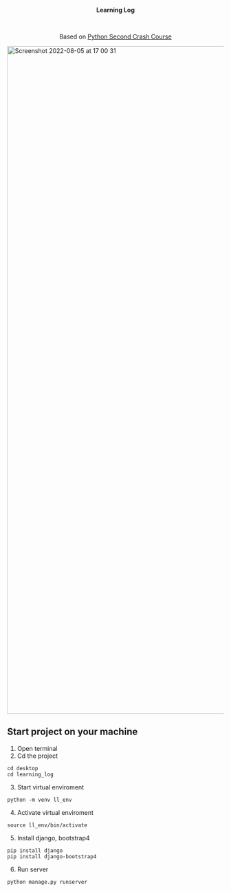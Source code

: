  <p align="center"><strong>Learning Log</strong></p>
 <br>
 <p align="center">
 Based on <a href="https://www.amazon.com/Python-Crash-Course-2nd-Edition/dp/1593279280"> Python Second Crash Course</a> 
</p>

 <img width="1552" alt="Screenshot 2022-08-05 at 17 00 31" src="https://user-images.githubusercontent.com/88438873/183096263-a64d5a6b-15ca-4f1f-b3f8-f549940bafdf.png">


<h2>Start project on your machine</h2>

1. Open terminal
2. Cd the project
```
cd desktop
cd learning_log
```
3. Start virtual enviroment
```
python -m venv ll_env
```
4. Activate virtual enviroment
```
source ll_env/bin/activate
```
5. Install django, bootstrap4
```
pip install django
pip install django-bootstrap4
```
6. Run server
```
python manage.py runserver
```

